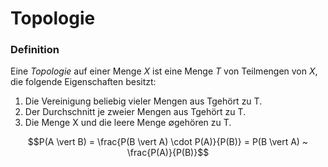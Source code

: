 # Topologie

### Definition

Eine *Topologie* auf einer Menge $X$ ist eine Menge $T$ von Teilmengen von $X$, die folgende Eigenschaften besitzt:
1. Die Vereinigung beliebig vieler Mengen aus Tgehört zu T.
2. Der Durchschnitt je zweier Mengen aus Tgehört zu T.
3. Die Menge X und die leere Menge ∅gehören zu T.

$$P(A \vert B) = \frac{P(B \vert A) \cdot P(A)}{P(B)} = P(B \vert A) ~ \frac{P(A)}{P(B)}$$
